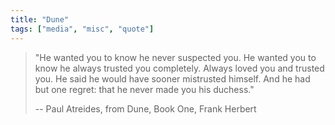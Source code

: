 ```yaml
---
title: "Dune"
tags: ["media", "misc", "quote"]
--- 
```


> "He wanted you to know he never suspected you. 
> He wanted you to know he always trusted you completely.
> Always loved you and trusted you. He said he would have sooner mistrusted himself.
> And he had but one regret: that he never made you his duchess." 
> 
> -- Paul Atreides, from Dune, Book One, Frank Herbert